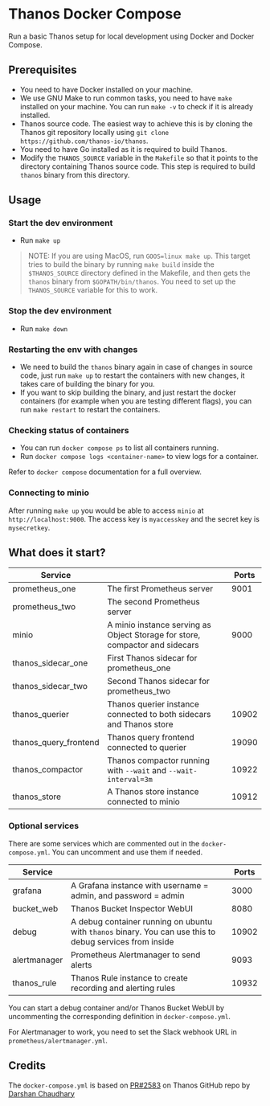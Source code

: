 # Thanos Docker Compose

Run a basic Thanos setup for local development using Docker and Docker Compose.

## Prerequisites

- You need to have Docker installed on your machine.
- We use GNU Make to run common tasks, you need to have `make` installed on your machine. You can run `make -v` to check if it is already installed.
- Thanos source code. The easiest way to achieve this is by cloning the Thanos git repository locally using `git clone https://github.com/thanos-io/thanos`.
- You need to have Go installed as it is required to build Thanos.
- Modify the `THANOS_SOURCE` variable in the `Makefile` so that it points to the directory containing Thanos source code. This step is required to build `thanos` binary from this directory.

## Usage

### Start the dev environment

- Run `make up`

> NOTE: If you are using MacOS, run `GOOS=linux make up`. This target tries to build the binary by running `make build` inside the `$THANOS_SOURCE` directory defined in the Makefile, and then gets the `thanos` binary from `$GOPATH/bin/thanos`. You need to set up the `THANOS_SOURCE` variable for this to work.

### Stop the dev environment

- Run `make down`

### Restarting the env with changes

- We need to build the `thanos` binary again in case of changes in source code, just run `make up` to restart the containers with new changes, it takes care of building the binary for you.
- If you want to skip building the binary, and just restart the docker containers (for example when you are testing different flags), you can run `make restart` to restart the containers.

### Checking status of containers

- You can run `docker compose ps` to list all containers running.
- Run `docker compose logs <container-name>` to view logs for a container.

Refer to `docker compose` documentation for a full overview.

### Connecting to minio

After running `make up` you would be able to access `minio` at `http://localhost:9000`. The access key is `myaccesskey` and the secret key is `mysecretkey`.

## What does it start?

| Service               |                                                                              | Ports |
| ------------------    | ---------------------------------------------------------------------------- | ----- |
| prometheus_one        | The first Prometheus server                                                  | 9001  |
| prometheus_two        | The second Prometheus server                                                 |       |
| minio                 | A minio instance serving as Object Storage for store, compactor and sidecars | 9000  |
| thanos_sidecar_one    | First Thanos sidecar for prometheus_one                                      |       |
| thanos_sidecar_two    | Second Thanos sidecar for prometheus_two                                     |       |
| thanos_querier        | Thanos querier instance connected to both sidecars and Thanos store          | 10902 |
| thanos_query_frontend | Thanos query frontend connected to querier                                   | 19090 |
| thanos_compactor      | Thanos compactor running with `--wait` and `--wait-interval=3m`              | 10922 |
| thanos_store          | A Thanos store instance connected to minio                                   | 10912 |

### Optional services

There are some services which are commented out in the `docker-compose.yml`. You can uncomment and use them if needed.

| Service      |                                                                                                          | Ports |
| ------------ | -------------------------------------------------------------------------------------------------------- | ----- |
| grafana      | A Grafana instance with username = admin, and password = admin                                           | 3000  |
| bucket_web   | Thanos Bucket Inspector WebUI                                                                            | 8080  |
| debug        | A debug container running on ubuntu with `thanos` binary. You can use this to debug services from inside | 10902 |
| alertmanager | Prometheus Alertmanager to send alerts                                                                   | 9093  |
| thanos_rule  | Thanos Rule instance to create recording and alerting rules                                              | 10932 |

You can start a debug container and/or Thanos Bucket WebUI by uncommenting the corresponding definition in `docker-compose.yml`.

For Alertmanager to work, you need to set the Slack webhook URL in `prometheus/alertmanager.yml`.

## Credits

The `docker-compose.yml` is based on [PR#2583](https://github.com/thanos-io/thanos/pull/2583) on Thanos GitHub repo by [Darshan Chaudhary](https://github.com/darshanime)
